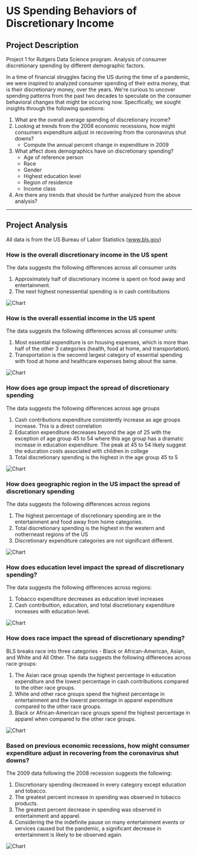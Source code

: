 # US Spending Behaviors of Discretionary Income
## Project Description

Project 1 for Rutgers Data Science program. Analysis of consumer discretionary spending by different demographic factors.

In a time of financial struggles facing the US during the time of a pandemic, we were inspired to analyzed consumer spending of their extra money, that is their discretionary money, over the years. We're curious to uncover spending patterns from the past two decades to speculate on the consumer behavioral changes that might be occuring now. Specifically, we sought insights through the following questions:

1. What are the overall average spending of discretionary income?
2. Looking at trends from the 2008 economic recessions, how might consumers expenditure adjust in recovering from the coronavirus shut downs?
    - Compute the annual percent change in expenditure in 2009
3. What affect does demographics have on discretionary spending?
    - Age of reference person
    - Race
    - Gender
    - Highest education level
    - Region of residence
    - Income class
4. Are there any trends that should be further analyzed from the above analysis?

---

## Project Analysis

All data is from the US Bureau of Labor Statistics (www.bls.gov)

### How is the overall discretionary income in the US spent
The data suggests the following differences across all consumer units
1. Approximately half of discretionary income is spent on food away and entertainment.
2. The next highest nonessential spending is in cash contributions

![Chart](Images/discretionary_spend.png)

### How is the overall essential income in the US spent
The data suggests the following differences across all consumer units:
1. Most essential expenditure is on housing expenses, which is more than half of the other 3 categories (health, food at home, and transportation).
2. Transportation is the seconnd largest category of essential spending with food at home and healthcare expenses being about the same.

![Chart](Images/essential_spend.png)

### How does age group impact the spread of discretionary spending
The data suggests the following differences across age groups
1. Cash contributions expenditure consistently increase as age groups increase. This is a direct correlation
2. Education expenditure decreases beyond the age of 25 with the exception of age group 45 to 54 where this age group has a dramatic increase in education expenditure. The peak at 45 to 54 likely suggest the education costs associated with children in college
3. Total discretionary spending is the highest in the age group 45 to 5

![Chart](Images/spend_by_age.png)

### How does geographic region in the US impact the spread of discretionary spending
The data suggests the following differences across regions
1. The highest percentage of discretionary spending are in the entertainment and food away from home categories.
2. Total discretionary spending is the highest in the western and notherneast regions of the US
3. Discretionary expenditure categories are not significant different.

![Chart](Images/spend_by_geo.png)

### How does education level impact the spread of discretionary spending?
The data suggests the following differences across regions:
1. Tobacco expenditure decreases as education level increases
2. Cash contributtion, education, and total discretionary expenditure increases with education level.

![Chart](Images/spend_by_education.png)

### How does race impact the spread of discretionary spending?
BLS breaks race into three categories - Black or African-American, Asian, and White and All Other. The data suggests the following differences across race groups:
1. The Asian race group spends the highest percentage in education expenditure and the lowest percentage in cash contributions compared to the other race groups.
2. White and other race groups spend the highest percentage in entertainment and the lowerst percentage in apparel expenditure compared to the other race groups.
3. Black or African-American race groups spend the highest percentage in apparel when compared to the other race groups.

![Chart](Images/spend_by_race.png)

### Based on previous economic recessions, how might consumer expenditure adjust in recovering from the coronavirus shut downs?
The 2009 data following the 2008 recession suggests the following:
1. Discretionary spending decreased in every category except education and tobacco.
2. The greatest percent increase in spending was observed in tobacco products.
3. The greatest percent decrease in spending was observed in entertainment and apparel.
4. Considering the the indefinite pause on many entertainment events or services caused but the pandemic, a significant decrease in entertainment is likely to be observed again.

![Chart](Images/2009_percent_change.png)
